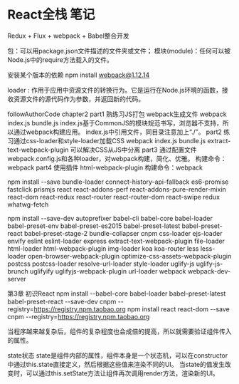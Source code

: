 # React全栈 笔记

Redux + Flux + webpack + Babel整合开发

包：可以用package.json文件描述的文件夹或文件；
模块(module)：任何可以被Node.js中的require方法载入的文件。

安装某个版本的依赖
npm install webpack@1.12.14

loader : 作用于应用中资源文件的转换行为。它是运行在Node.js环境的函数，接收资源文件的源代码作为参数，并返回新的代码。



followAuthorCode
    chapter2
        part1
            熟练习JS打包
            webpack生成文件 webpack index.js bundle.js
            index.js基于CommonJS的模块规范书写，浏览器不支持，所以通过webpack构建应用。
            index.js中引用文件，同目录注意加上“./”。
        part2
            练习通过css-loader和style-loader加载CSS
            webpack index.js bundle.js
            extract-text-webpack-plugin 可以解决CSS从JS中分离
        part3
            通过配置文件webpack.config.js和各种loader，对webpack构建，简化、优雅。
            构建命令：webpack
        part4
            使用插件 html-webpack-plugin
            构建命令：webpack

npm install --save bundle-loader connect-history-api-fallback es6-promise fastclick prismjs react react-addons-perf react-addons-pure-render-mixin react-dom react-redux react-router react-router-dom react-swipe redux whatwg-fetch

npm install --save-dev autoprefixer babel-cli babel-core babel-loader babel-preset-env babel-preset-es2015 babel-preset-latest babel-preset-react babel-preset-stage-2 bundle-collapser cnpm css-loader ejs-loader envify eslint eslint-loader express extract-text-webpack-plugin file-loader html-loader html-webpack-plugin img-loader koa koa-router less less-loader open-browser-webpack-plugin optimize-css-assets-webpack-plugin postcss postcss-loader resolve-url-loader style-loader uglify-js uglify-js-brunch uglifyify uglifyjs-webpack-plugin url-loader webpack webpack-dev-server


第3章 初识React
    npm install --babel-core babel-loader babel-preset-latest babel-preset-react --save-dev cnpm --registry=https://registry.npm.taobao.org
    npm install react react-dom --save cnpm --registry=https://registry.npm.taobao.org

当程序越来越复杂后，组件的复杂程度也会成倍的提高，所以就需要验证组件传入的属性。

state状态
    state是组件内部的属性，组件本身是一个状态机，可以在constructor中通过this.state直接定义，然后根据这些值来渲染不同的UI。
    当state的值发生改变时，可以通过this.setState方法让组件再次调用render方法，渲染新的UI。











